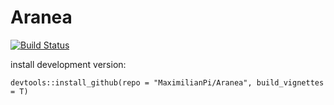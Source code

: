 # Aranea


 [![Build Status](https://travis-ci.org/MaximilianPi/Aranea.svg?branch=master)](https://travis-ci.org/MaximilianPi/Aranea)
 
install development version:
 ```{r}
devtools::install_github(repo = "MaximilianPi/Aranea", build_vignettes = T)
```

